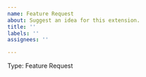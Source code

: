 ```yaml
---
name: Feature Request
about: Suggest an idea for this extension.
title: ''
labels: ''
assignees: ''

---
```


Type: Feature Request

<!-- Prior to creating a feature request, please review
existing issues at https://github.com/microsoft/vscode-embedded-tools/issues
to avoid creating duplicates.
-->

<!-- Describe the feature you'd like. -->